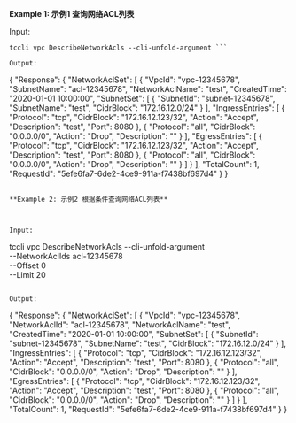 **Example 1: 示例1 查询网络ACL列表**



Input: 

```
tccli vpc DescribeNetworkAcls --cli-unfold-argument ```

Output: 
```
{
    "Response": {
        "NetworkAclSet": [
            {
                "VpcId": "vpc-12345678",
                "SubnetName": "acl-12345678",
                "NetworkAclName": "test",
                "CreatedTime": "2020-01-01 10:00:00",
                "SubnetSet": [
                    {
                        "SubnetId": "subnet-12345678",
                        "SubnetName": "test",
                        "CidrBlock": "172.16.12.0/24"
                    }
                ],
                "IngressEntries": [
                    {
                        "Protocol": "tcp",
                        "CidrBlock": "172.16.12.123/32",
                        "Action": "Accept",
                        "Description": "test",
                        "Port": 8080
                    },
                    {
                        "Protocol": "all",
                        "CidrBlock": "0.0.0.0/0",
                        "Action": "Drop",
                        "Description": ""
                    }
                ],
                "EgressEntries": [
                    {
                        "Protocol": "tcp",
                        "CidrBlock": "172.16.12.123/32",
                        "Action": "Accept",
                        "Description": "test",
                        "Port": 8080
                    },
                    {
                        "Protocol": "all",
                        "CidrBlock": "0.0.0.0/0",
                        "Action": "Drop",
                        "Description": ""
                    }
                ]
            }
        ],
        "TotalCount": 1,
        "RequestId": "5efe6fa7-6de2-4ce9-911a-f7438bf697d4"
    }
}
```

**Example 2: 示例2 根据条件查询网络ACL列表**



Input: 

```
tccli vpc DescribeNetworkAcls --cli-unfold-argument  \
    --NetworkAclIds acl-12345678 \
    --Offset 0 \
    --Limit 20
```

Output: 
```
{
    "Response": {
        "NetworkAclSet": [
            {
                "VpcId": "vpc-12345678",
                "NetworkAclId": "acl-12345678",
                "NetworkAclName": "test",
                "CreatedTime": "2020-01-01 10:00:00",
                "SubnetSet": [
                    {
                        "SubnetId": "subnet-12345678",
                        "SubnetName": "test",
                        "CidrBlock": "172.16.12.0/24"
                    }
                ],
                "IngressEntries": [
                    {
                        "Protocol": "tcp",
                        "CidrBlock": "172.16.12.123/32",
                        "Action": "Accept",
                        "Description": "test",
                        "Port": 8080
                    },
                    {
                        "Protocol": "all",
                        "CidrBlock": "0.0.0.0/0",
                        "Action": "Drop",
                        "Description": ""
                    }
                ],
                "EgressEntries": [
                    {
                        "Protocol": "tcp",
                        "CidrBlock": "172.16.12.123/32",
                        "Action": "Accept",
                        "Description": "test",
                        "Port": 8080
                    },
                    {
                        "Protocol": "all",
                        "CidrBlock": "0.0.0.0/0",
                        "Action": "Drop",
                        "Description": ""
                    }
                ]
            }
        ],
        "TotalCount": 1,
        "RequestId": "5efe6fa7-6de2-4ce9-911a-f7438bf697d4"
    }
}
```

